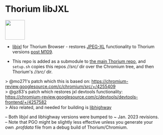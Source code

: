 # Thorium libJXL

<img src="https://raw.githubusercontent.com/Alex313031/thorium-libjxl/main/JPEG_XL_logo.svg" width="64">

 - [libjxl](https://github.com/libjxl/libjxl) for Thorium Browser - restores [JPEG-XL](https://jpegxl.info/) functionality to Thorium versions [post M109](https://chromium-review.googlesource.com/c/chromium/src/+/4081749).

 - This repo is added as a submodule to [the main Thorium repo](https://github.com/Alex313031/Thorium), and `setup.sh` copies this repos _//src/_ dir over the
 Chromium tree, and then Thorium's _//src/_ dir.

 &#62; @mo271's patch which this is based on: https://chromium-review.googlesource.com/c/chromium/src/+/4255409 \
 &#62; @gz83's patch which restores jxl devtools functionality: https://chromium-review.googlesource.com/c/devtools/devtools-frontend/+/4257582 \
 &#62; Also related, and needed for building is [libhighway](https://github.com/google/highway)

 &ndash; Both libjxl and libhighway versions were bumped to ~ Jan. 2023 revisions. \
 &ndash; Note that PGO might be slightly less effective unless you generate your own *.profdata* file from a debug build of Thorium/Chromium.
